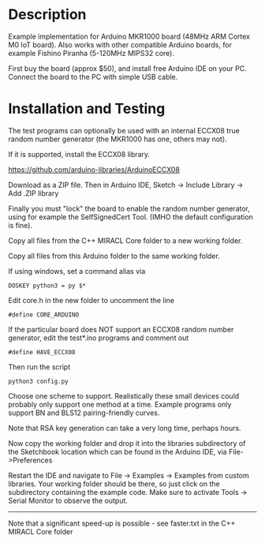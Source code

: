 # Description

Example implementation for Arduino MKR1000 board (48MHz ARM Cortex M0 IoT 
board). Also works with other compatible Arduino boards, for example Fishino
Piranha (5-120MHz MIPS32 core).

First buy the board (approx $50), and install free Arduino IDE on your PC.
Connect the board to the PC with simple USB cable.

# Installation and Testing

The test programs can optionally be used with an internal ECCX08 true random 
number generator (the MKR1000 has one, others may not). 

If it is supported, install the ECCX08 library.

https://github.com/arduino-libraries/ArduinoECCX08

Download as a ZIP file. Then in Arduino IDE, Sketch &rightarrow; Include Library &rightarrow; Add .ZIP library

Finally you must "lock" the board to enable the random number generator, 
using for example the SelfSignedCert Tool. (IMHO the default configuration is 
fine).


Copy all files from the C++ MIRACL Core folder to a new working folder.

Copy all files from this Arduino folder to the same working folder.

If using windows, set a command alias via

    DOSKEY python3 = py $*

Edit core.h in the new folder to uncomment the line

    #define CORE_ARDUINO

If the particular board does NOT support an ECCX08 random number generator, 
edit the test*.ino programs and comment out

    #define HAVE_ECCX08

Then run the script

    python3 config.py

Choose one scheme to support. Realistically these small devices could probably 
only support one method at a time. Example programs only support BN and BLS12
pairing-friendly curves.

Note that RSA key generation can take a very long time, perhaps hours.

Now copy the working folder and drop it into the libraries subdirectory of the 
Sketchbook location which can be found in the Arduino IDE, via File->Preferences

Restart the IDE and navigate to File &rightarrow; Examples &rightarrow; Examples from custom libraries.
Your working folder should be there, so just click on the subdirectory 
containing the example code. Make sure to activate Tools &rightarrow; Serial Monitor to 
observe the output.

-------------------------

Note that a significant speed-up is possible - see faster.txt in the C++
MIRACL Core folder



